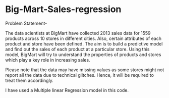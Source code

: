 # Big-Mart-Sales-regression
Problem Statement-

The data scientists at BigMart have collected 2013 sales data for 1559 products across 10 stores in different cities. Also,
certain attributes of each product and store have been defined. The aim is to build a predictive model and find out the 
sales of each product at a particular store.
Using this model, BigMart will try to understand the properties of products and stores which play a key role in 
increasing sales.

Please note that the data may have missing values as some stores might not report all the data due to technical glitches.
Hence, it will be required to treat them accordingly.


I have used a Multiple linear Regression model in this code.

